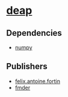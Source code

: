 # [deap](https://pypi.org/project/deap)

## Dependencies
- [numpy](packages/n/numpy.md)



## Publishers
- [felix.antoine.fortin](https://pypi.org/user/felix.antoine.fortin)
- [fmder](https://pypi.org/user/fmder)

